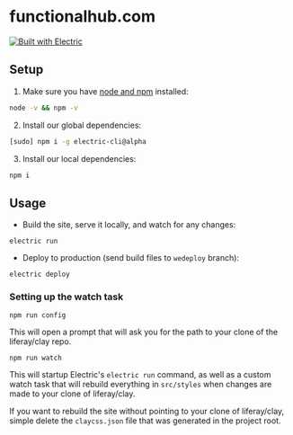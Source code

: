 # functionalhub.com

[![Built with Electric](https://img.shields.io/badge/built%20with-electric-f3c302.svg?style=flat)](http://electricjs.com)

## Setup

1. Make sure you have [node and npm](https://nodejs.org/en/download/) installed:

```sh
node -v && npm -v
```

2. Install our global dependencies:

```sh
[sudo] npm i -g electric-cli@alpha
```

3. Install our local dependencies:

```sh
npm i
```

## Usage

* Build the site, serve it locally, and watch for any changes:

```
electric run
```

* Deploy to production (send build files to `wedeploy` branch):

```
electric deploy
```

### Setting up the watch task

```
npm run config
```

This will open a prompt that will ask you for the path to your clone of the
liferay/clay repo.

```
npm run watch
```

This will startup Electric's `electric run` command, as well as a custom watch
task that will rebuild everything in `src/styles` when changes are made to your
clone of liferay/clay.

If you want to rebuild the site without pointing to your clone of liferay/clay,
simple delete the `claycss.json` file that was generated in the project root.
